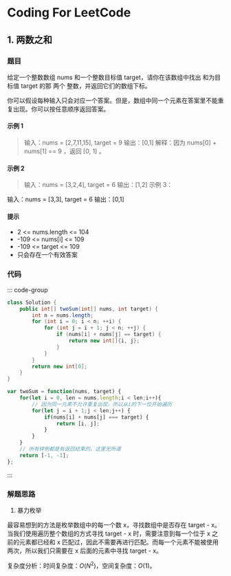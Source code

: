 <!-- ---
title: 刷题
layout: page
--- -->

# Coding For LeetCode

## 1. 两数之和 <Badge type="tip" text="简单" />

### 题目

给定一个整数数组 nums 和一个整数目标值 target，请你在该数组中找出 和为目标值 target 的那 两个 整数，并返回它们的数组下标。

你可以假设每种输入只会对应一个答案。但是，数组中同一个元素在答案里不能重复出现。你可以按任意顺序返回答案。

#### 示例 1

> 输入：nums = [2,7,11,15], target = 9
> 输出：[0,1]
> 解释：因为 nums[0] + nums[1] == 9 ，返回 [0, 1] 。

#### 示例 2

> 输入：nums = [3,2,4], target = 6
> 输出：[1,2]
> 示例 3：

输入：nums = [3,3], target = 6
输出：[0,1]

#### 提示

- 2 <= nums.length <= 104
- -109 <= nums[i] <= 109
- -109 <= target <= 109
- 只会存在一个有效答案

### 代码

::: code-group

```Java [Java]
class Solution {
    public int[] twoSum(int[] nums, int target) {
        int n = nums.length;
        for (int i = 0; i < n; ++i) {
            for (int j = i + 1; j < n; ++j) {
                if (nums[i] + nums[j] == target) {
                    return new int[]{i, j};
                }
            }
        }
        return new int[0];
    }
}
```

```JavaScript [JavaScript]
var twoSum = function(nums, target) {
    for(let i = 0, len = nums.length;i < len;i++){
        // 因为同一元素不允许重复出现，所以从i的下一位开始遍历
        for(let j = i + 1;j < len;j++) {
            if(nums[i] + nums[j] === target) {
                return [i, j];
            }
        }
    }
    // 所有样例都是有返回结果的，这里无所谓
    return [-1, -1];
};

```

:::

### 解题思路

1. 暴力枚举

最容易想到的方法是枚举数组中的每一个数 x，寻找数组中是否存在 target - x。
当我们使用遍历整个数组的方式寻找 target - x 时，需要注意到每一个位于 x 之前的元素都已经和 x 匹配过，因此不需要再进行匹配。而每一个元素不能被使用两次，所以我们只需要在 x 后面的元素中寻找 target - x。

复杂度分析：时间复杂度：$O(N^2)$，空间复杂度：$O(1)$。

<a-back-top />